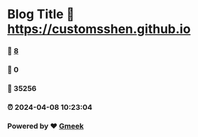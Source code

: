 # Blog Title :link: https://customsshen.github.io 
### :page_facing_up: [8](https://customsshen.github.io/tag.html) 
### :speech_balloon: 0 
### :hibiscus: 35256 
### :alarm_clock: 2024-04-08 10:23:04 
### Powered by :heart: [Gmeek](https://github.com/Meekdai/Gmeek)

